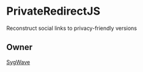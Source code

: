 # PrivateRedirectJS
Reconstruct social links to privacy-friendly versions

## Owner

[SygWave](https://sygwave.github.io)
